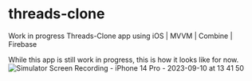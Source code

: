 # threads-clone
Work in progress Threads-Clone app using iOS | MVVM | Combine | Firebase

While this app is still work in progress, this is how it looks like for now.
![Simulator Screen Recording - iPhone 14 Pro - 2023-09-10 at 13 41 50](https://github.com/NovakVed/threads-clone/assets/9297079/da2eb5c6-49b7-47e7-86a7-fa418e43d60a)

